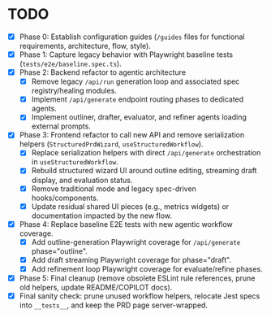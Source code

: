 # TODO

- [x] Phase 0: Establish configuration guides (`/guides` files for functional requirements, architecture, flow, style).
- [x] Phase 1: Capture legacy behavior with Playwright baseline tests (`tests/e2e/baseline.spec.ts`).
- [x] Phase 2: Backend refactor to agentic architecture
  - [x] Remove legacy `/api/run` generation loop and associated spec registry/healing modules.
  - [x] Implement `/api/generate` endpoint routing phases to dedicated agents.
  - [x] Implement outliner, drafter, evaluator, and refiner agents loading external prompts.
- [x] Phase 3: Frontend refactor to call new API and remove serialization helpers (`StructuredPrdWizard`, `useStructuredWorkflow`).
  - [x] Replace serialization helpers with direct `/api/generate` orchestration in `useStructuredWorkflow`.
  - [x] Rebuild structured wizard UI around outline editing, streaming draft display, and evaluation status.
  - [x] Remove traditional mode and legacy spec-driven hooks/components.
  - [x] Update residual shared UI pieces (e.g., metrics widgets) or documentation impacted by the new flow.
- [x] Phase 4: Replace baseline E2E tests with new agentic workflow coverage.
  - [x] Add outline-generation Playwright coverage for `/api/generate` phase="outline".
  - [x] Add draft streaming Playwright coverage for phase="draft".
  - [x] Add refinement loop Playwright coverage for evaluate/refine phases.
- [x] Phase 5: Final cleanup (remove obsolete ESLint rule references, prune old helpers, update README/COPILOT docs).
- [x] Final sanity check: prune unused workflow helpers, relocate Jest specs into `__tests__`, and keep the PRD page server-wrapped.
